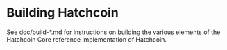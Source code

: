 Building Hatchcoin
================

See doc/build-*.md for instructions on building the various
elements of the Hatchcoin Core reference implementation of Hatchcoin.
